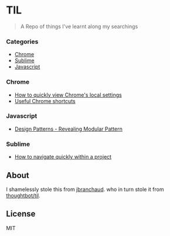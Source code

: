 # TIL

> A Repo of things I've learnt along my searchings

### Categories

* [Chrome](#chrome)
* [Sublime](#sublime)
* [Javascript](#javascript)


### Chrome

- [How to quickly view Chrome's local settings](Chrome/chrome-local-state.md)
- [Useful Chrome shortcuts](Chrome/chrome-shortcuts.md)

### Javascript

- [Design Patterns - Revealing Modular Pattern](javascript/design-pattern-revealing-modular-pattern.md)

### Sublime

- [How to navigate quickly within a project](sublime/navigate-quickly.md)

## About

I shamelessly stole this from [jbranchaud](https://github.com/jbranchaud/til/blob/master/README.md). who in turn stole it from [thoughtbot/til](https://github.com/thoughtbot/til).

## License

MIT